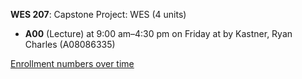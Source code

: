 **WES 207**: Capstone Project: WES (4 units)

- **A00** (Lecture) at 9:00 am–4:30 pm on Friday at   by Kastner, Ryan Charles (A08086335)

[Enrollment numbers over time](./WES207.tsv)
